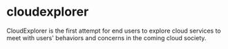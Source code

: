 cloudexplorer
=============

CloudExplorer is the first attempt for end users to explore cloud services to meet with users' behaviors and concerns in the coming cloud society. 
